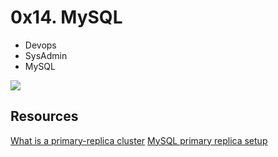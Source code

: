 # 0x14. MySQL
+ Devops
+ SysAdmin
+ MySQL



<img src="https://s3.amazonaws.com/intranet-projects-files/holbertonschool-sysadmin_devops/280/KkrkDHT.png"/>

## Resources
[What is a primary-replica cluster](https://www.digitalocean.com/community/tutorials/how-to-choose-a-redundancy-plan-to-ensure-high-availability#sql-replication)
[MySQL primary replica setup](https://www.digitalocean.com/community/tutorials/how-to-set-up-replication-in-mysql)


